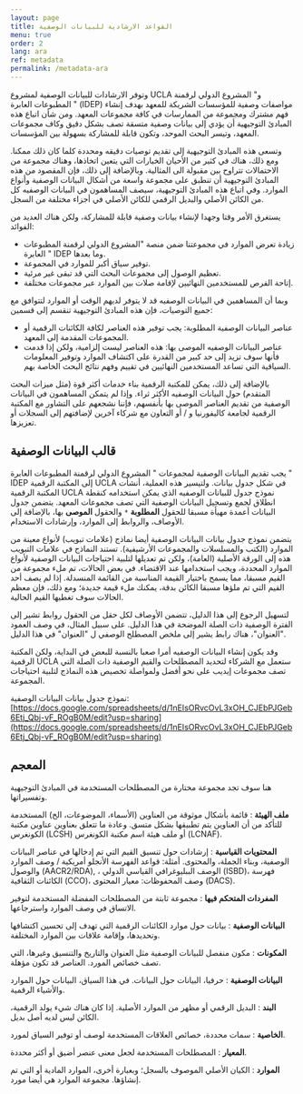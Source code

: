 ```yaml
---
layout: page
title: القواعد الارشادية للبيانات الوصفية
menu: true
order: 2
lang: ara
ref: metadata
permalink: /metadata-ara
---
```


وتوفر الارشادات للبيانات الوصفية لمشروع UCLA و&quot; المشروع الدولي لرقمنة المطبوعات العابرة &quot; (IDEP) مواصفات وصفية للمؤسسات الشريكة للمعهد بهدف إنشاء فهم مشترك ومجموعة من الممارسات في كافة مجموعات المعهد. ومن شأن اتباع هذه المبادئ التوجيهية أن يؤدي إلى بيانات وصفية متسقة تصف بشكل دقيق وكاف مجموعات المعهد، وتيسر البحث الموحد، وتكون قابلة للمشاركة بسهولة بين المؤسسات.

وتسعى هذه المبادئ التوجيهية إلى تقديم توصيات دقيقه ومحددة كلما كان ذلك ممكنا. ومع ذلك، هناك في كثير من الأحيان الخيارات التي يتعين اتخاذها، وهناك مجموعة من الاحتمالات تتراوح بين مقبولة الى المثالية. وبالإضافة إلى ذلك، فإن المقصود من هذه المبادئ التوجيهية أن تنطبق على مجموعة واسعة من أشكال البيانات الوصفية وأنواع الموارد. وفي اتباع هذه المبادئ التوجيهية، سيصف المساهمون في البيانات الوصفيه كل من الكائن الأصلي والبديل الرقمي للكائن الأصلي في أجزاء مختلفة من السجل.

يستغرق الأمر وقتا وجهدا لإنشاء بيانات وصفية قابلة للمشاركة، ولكن هناك العديد من الفوائد:

* زيادة تعرض الموارد في مجموعتنا ضمن منصة &quot;المشروع الدولي لرقمنة المطبوعات العابرة &quot; IDEP  وما بعدها.
* توفیر سیاق أکبر للموارد في المجموعة.
* تعظيم الوصول إلى مجموعات البحث التي قد تبقى غير مرئية.
* إتاحة الفرص للمستخدمين النهائيين لإقامة صلات بين الموارد عبر مجموعات مختلفة.

وبما أن المساهمين في البيانات الوصفيه قد لا يتوفر لديهم الوقت أو الموارد لتتوافق مع جميع التوصيات، فإن هذه المبادئ التوجيهية تنقسم إلى قسمين:

* عناصر البيانات الوصفية المطلوبة: يجب توفير هذه العناصر لكافة الكائنات الرقمية أو المجموعات المقدمة إلى المعهد.
* عناصر البيانات الوصفيه الموصى بها: هذه العناصر ليست إلزامية، ولكن إذا قدمت فأنها سوف تزيد إلى حد كبير من القدرة على اكتشاف الموارد وتوفير المعلومات السياقية التي تساعد المستخدمين النهائيين في تقييم وفهم نتائج البحث الخاصة بهم.

بالإضافة إلى ذلك، يمكن للمكتبة الرقمية بناء خدمات أكثر قوة (مثل ميزات البحث المتقدم) حول البيانات الوصفيه الأكثر ثراء. وإذا لم يتمكن المساهمون في البيانات الوصفية من تقديم العناصر الموصى بها بأنفسهم، فإننا نشجعهم على التشاور مع المكتبة الرقمية لجامعة كاليفورنيا و / أو التعاون مع شركاء آخرين لإضافتهم إلى السجلات أو تعزيزها.

## قالب البيانات الوصفية

يجب تقديم البيانات الوصفية لمجموعات &quot;  المشروع الدولي لرقمنة المطبوعات العابرة &quot; IDEP  إلى المكتبة الرقمية UCLA  في شكل جدول بيانات. ولتيسير هذه العملية، أنشأت المكتبة الرقمية UCLA نموذج جدول للبيانات الوصفيه الذي يمكن استخدامه كنقطة انطلاق لجمع وتسجيل البيانات الوصفية التي تصف مجموعات المعهد. يتضمن جدول البيانات أعمدة مهيأة مسبقا للحقول **المطلوبة** `*` والحقول **الموصى** بها، بالإضافة إلى الأوصاف، والروابط إلى الموارد، وإرشادات الاستخدام.

يتضمن نموذج جدول بيانات البيانات الوصفية أيضا نماذج (علامات تبويب) لأنواع معينة من الموارد (الكتب والمسلسلات والمجموعات الأرشيفية). تستند النماذج في علامات التبويب هذه إلى الورقة الأصلية (العامة)، ولكن تم تعديلها لتلبية احتياجات البيانات الوصفية لأنواع الموارد المحددة، ويجب استخدامها عند الاقتضاء. في بعض الحالات، تم ملء مجموعة من القيم مسبقا، مما يسمح باختيار القيمة المناسبة من القائمة المنسدلة. إذا لم يصف أحد القيم التي تم ملؤها مسبقا الكائن بدقة، يمكنك ملء قيمة جديدة؛ ومع ذلك، فإن معظم الحالات سوف تغطيها القيم الحالية.

لتسهيل الرجوع إلى هذا الدليل، تتضمن الأوصاف لكل حقل من الحقول روابط تشير إلى الفترة الوصفية ذات الصلة الموضحة في هذا الدليل. على سبيل المثال، في وصف العمود &quot;العنوان&quot;، هناك رابط يشير إلى ملخص المصطلح الوصفي ل &quot;العنوان&quot; في هذا الدليل.

وقد يكون إنشاء البيانات الوصفيه أمرا صعبا بالنسبة للبعض في البداية، ولكن المكتبة الرقمية UCLA  ستعمل مع الشركاء لتحديد المصطلحات والقيم الوصفية ذات الصلة التي تصف مجموعات إيديب على نحو أفضل ولمواصلة تخصيص هذه النماذج لتلبية احتياجات المجموعة.

نموذج جدول بيانات البيانات الوصفية:
[https://docs.google.com/spreadsheets/d/1nEIsORvcOvL3xOH_CJEbPJGeb6Etj_Qbj-vF_ROgB0M/edit?usp=sharing](https://docs.google.com/spreadsheets/d/1nEIsORvcOvL3xOH_CJEbPJGeb6Etj_Qbj-vF_ROgB0M/edit?usp=sharing)


## المعجم

هنا سوف تجد مجموعة مختارة من المصطلحات المستخدمة في المبادئ التوجيهية وتفسيراتها.

**ملف الهيئة** : قائمة بأشكال موثوقة من العناوين (الأسماء، الموضوعات، الخ) المستخدمة للتأكد من أن العناوين يتم تطبيقها بشكل متسق. وعادة ما تتعلق بعناوين عناوين مكتبة الكونغرس (LCSH) أو ملف هيئة اسم مكتبة الكونغرس (LCNAF).

**المحتويات القياسية** : إرشادات حول تنسيق القيم التي تم إدخالها في عناصر البيانات الوصفية، وبناء الجملة، والمحتوى. أمثلة: قواعد الفهرسة الأنجلو أمريكية / وصف الموارد والوصول (AACR2/RDA),  ، الوصف الببليوغرافي القياسي الدولي (ISBD)، فهرسة الكائنات الثقافية (CCO)، وصف المحفوظات: معيار المحتوى (DACS).

**المفردات المتحكم فيها** : مجموعة ثابتة من المصطلحات المفضلة المستخدمة لتوفير الاتساق في وصف الموارد واسترجاعها.

  **البيانات الوصفية** : بيانات حول موارد الكائنات الرقمية التي تهدف إلى تحسين اكتشافها وتحديدها، وإقامة علاقات بين الموارد المختلفة.

**المكونات** : مكون منفصل للبيانات الوصفية مثل العنوان والتاريخ والتنسيق وغيرها، التي تصف خصائص المورد.  العناصر قد تكون مؤهلة.

**البيانات الوصفية** : حرفيا، البيانات حول البيانات. في هذا السياق، البيانات حول الموارد والأشياء الرقمية.

**البند** : البديل الرقمي أو مظهر من الموارد الأصلية. إذا كان هناك شيء يولد الرقمية، الكائن ليس لديه أصل بديل.

**الخاصية** : سمات محددة، خصائص العلاقات المستخدمة لوصف أو توفير السياق لمورد.

**المعيار** : المصطلحات المستخدمة لجعل معنى عنصر أضيق أو أكثر محددة.

**الموارد** : الكيان الأصلي الموصوف بالسجل؛ وبعبارة أخرى، الموارد المادية أو التي تم إنشاؤها. مجموعة الموارد هي أيضا مورد.